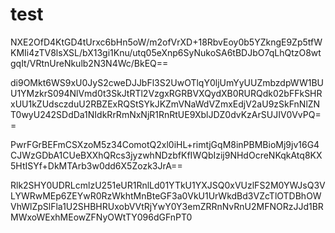 # test

NXE2OfD4KtGD4tUrxc6bHn5oW/m2ofVrXD+18RbvEoy0b5YZkngE9Zp5tfWKMIi4zTV8lsXSL/bX13gi1Knu/utq05eXnp6SyNukoSA6tBDJbO7qLhQtzO8wtgqIt/VRtnUreNkulb2N3N4Wc/BkEQ==


di9OMkt6WS9xU0JyS2cweDJJbFl3S2UwOTlqY0ljUmYyUUZmbzdpWW1BUU1YMzkrS094NlVmd0t3SkJtRTl2VzgxRGRBVXQydXB0RURQdk02bFFkSHRxUU1kZUdsczduU2RBZExRQStSYkJKZmVNaWdVZmxEdjV2aU9zSkFnNlZNT0wyU242SDdDa1NIdkRrRmNxNjR1RnRtUE9XblJDZ0dvKzArSUJIV0VvPQ==


PwrFGrBEFmCSXzoM5z34ComotQ2xl0iHL+rimtjGqM8inPBMBioMj9jv16G4CJWzGDbA1CUeBXXhQRcs3jyzwhNDzbfKfIWQbIzij9NHdOcreNKqkAtq8KX5HtISYf+DkMTArb3w0dd6X5Zozk3JrA==


Rlk2SHY0UDRLcmlzU251eUR1RnlLd01YTkU1YXJSQ0xVUzlFS2M0YWJsQ3VLYWRwMEp6ZEYwR0RzWkhtMnBteGF3a0VkU1UrWkdBd3VZcTlOTDBhOWVhWlZpSlFla1U2SHBHRUxobVVtRjYwY0Y3emZRRnNvRnU2MFNORzJJd1BRMWxoWExhMEowZFNyOWtTY096dGFnPT0

